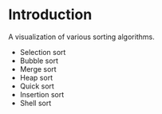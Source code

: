 # Introduction
A visualization of various sorting algorithms.

* Selection sort
* Bubble sort
* Merge sort
* Heap sort
* Quick sort
* Insertion sort
* Shell sort
